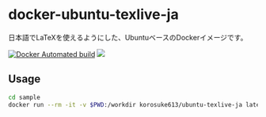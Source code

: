 # docker-ubuntu-texlive-ja

日本語でLaTeXを使えるようにした、UbuntuベースのDockerイメージです。

[![Docker Automated build](https://img.shields.io/docker/automated/korosuke613/etrobo-docker.svg)](https://hub.docker.com/r/korosuke613/etrobo-docker/)
[![](https://images.microbadger.com/badges/image/korosuke613/ubuntu-texlive-ja.svg)](https://microbadger.com/images/korosuke613/ubuntu-texlive-ja "Get your own image badge on microbadger.com")

## Usage

```bash
cd sample
docker run --rm -it -v $PWD:/workdir korosuke613/ubuntu-texlive-ja latexmk sample.tex
```
